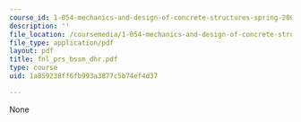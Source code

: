 ```yaml
---
course_id: 1-054-mechanics-and-design-of-concrete-structures-spring-2004
description: ''
file_location: /coursemedia/1-054-mechanics-and-design-of-concrete-structures-spring-2004/1a859238ff6fb993a3877c5b74ef4d37_fnl_prs_bssm_dhr.pdf
file_type: application/pdf
layout: pdf
title: fnl_prs_bssm_dhr.pdf
type: course
uid: 1a859238ff6fb993a3877c5b74ef4d37

---
```

None